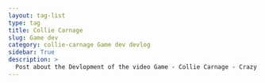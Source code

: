 ```yaml
---
layout: tag-list
type: tag
title: Collie Carnage
slug: Game dev
category: collie-carnage Game dev devlog
sidebar: True
description: >
  Post about the Devlopment of the video Game - Collie Carnage - Crazy Border Collie Adventures
---
```

